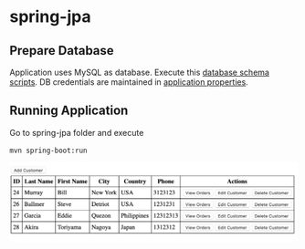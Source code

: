 # spring-jpa

## Prepare Database
Application uses MySQL as database.  Execute this [database schema scripts](spring-jpa/src/main/resources/scripts/schema.sql).
DB credentials are maintained in [application properties](spring-jpa/src/main/resources/application.properties).

## Running Application
Go to spring-jpa folder and execute
```
mvn spring-boot:run
```
![application image](sample_application_image.png)
